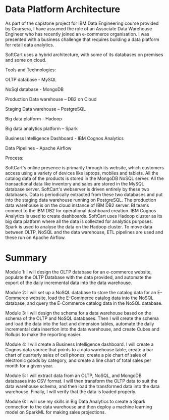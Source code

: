 # Data Platform Architecture

As part of the capstone project for IBM Data Engineering course provided by Coursera, I have assumed the role of an Associate Data Warehouse Engineer who has recently joined an e-commerce organisation. I was presented with a business challenge that requires building a data platform for retail data analytics. 

SoftCart uses a hybrid architecture, with some of its databases on premises and some on cloud.

Tools and Technologies:

OLTP database - MySQL

NoSql database - MongoDB

Production Data warehouse – DB2 on Cloud

Staging Data warehouse – PostgreSQL

Big data platform - Hadoop

Big data analytics platform – Spark

Business Intelligence Dashboard - IBM Cognos Analytics

Data Pipelines - Apache Airflow

Process:

SoftCart's online presence is primarily through its website, which customers access using a variety of devices like laptops, mobiles and tablets.
All the catalog data of the products is stored in the MongoDB NoSQL server.
All the transactional data like inventory and sales are stored in the MySQL database server.
SoftCart's webserver is driven entirely by these two databases.
Data is periodically extracted from these two databases and put into the staging data warehouse running on PostgreSQL.
The production data warehouse is on the cloud instance of IBM DB2 server.
BI teams connect to the IBM DB2 for operational dashboard creation. IBM Cognos Analytics is used to create dashboards.
SoftCart uses Hadoop cluster as its big data platform where all the data is collected for analytics purposes.
Spark is used to analyse the data on the Hadoop cluster.
To move data between OLTP, NoSQL and the data warehouse, ETL pipelines are used and these run on Apache Airflow.

# Summary 

Module 1: I will design the OLTP database for an e-commerce website, populate the OLTP Database with the data provided, and automate the export of the daily incremental data into the data warehouse. 

Module 2: I will set up a NoSQL database to store the catalog data for an E-Commerce website, load the E-Commerce catalog data into the NoSQL database, and query the E-Commerce catalog data in the NoSQL database. 

Module 3: I will design the schema for a data warehouse based on the schema of the OLTP and NoSQL databases. Then I will create the schema and load the data into the fact and dimension tables, automate the daily incremental data insertion into the data warehouse, and create Cubes and Rollups to make the reporting easier. 

Module 4: I will create a Business Intelligence dashboard. I will create a Cognos data source that points to a data warehouse table, create a bar chart of quarterly sales of cell phones, create a pie chart of sales of electronic goods by category, and create a line chart of total sales per month for a given year. 

Module 5: I will extract data from an OLTP, NoSQL, and MongoDB databases into CSV format. I will then transform the OLTP data to suit the data warehouse schema, and then load the transformed data into the data warehouse. Finally, I will verify that the data is loaded properly. 

Module 6: I will use my skills in Big Data Analytics to create a Spark connection to the data warehouse and then deploy a machine learning model on SparkML for making sales projections.
